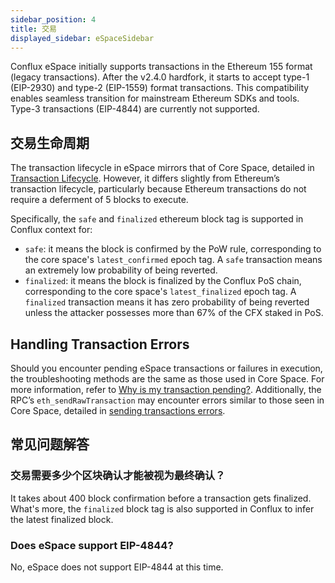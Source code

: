```yaml
---
sidebar_position: 4
title: 交易
displayed_sidebar: eSpaceSidebar
---
```


Conflux eSpace initially supports transactions in the Ethereum 155 format (legacy transactions). After the v2.4.0 hardfork, it starts to accept type-1 (EIP-2930) and type-2 (EIP-1559) format transactions. This compatibility enables seamless transition for mainstream Ethereum SDKs and tools. Type-3 transactions (EIP-4844) are currently not supported.

## 交易生命周期

The transaction lifecycle in eSpace mirrors that of Core Space, detailed in [Transaction Lifecycle](/docs/core/core-space-basics/transactions/lifecycle). However, it differs slightly from Ethereum’s transaction lifecycle, particularly because Ethereum transactions do not require a deferment of 5 blocks to execute.

Specifically, the `safe` and `finalized` ethereum block tag is supported in Conflux context for:

- `safe`: it means the block is confirmed by the PoW rule, corresponding to the core space's `latest_confirmed` epoch tag. A `safe` transaction means an extremely low probability of being reverted.
- `finalized`: it means the block is finalized by the Conflux PoS chain, corresponding to the core space's `latest_finalized` epoch tag. A `finalized` transaction means it has zero probability of being reverted unless the attacker possesses more than 67% of the CFX staked in PoS.

## Handling Transaction Errors

Should you encounter pending eSpace transactions or failures in execution, the troubleshooting methods are the same as those used in Core Space. For more information, refer to [Why is my transaction pending?](/docs/core/core-space-basics/transactions/why-transaction-is-pending). Additionally, the RPC’s `eth_sendRawTransaction` may encounter errors similar to those seen in Core Space, detailed in [sending transactions errors](/docs/core/build/json-rpc/rpc-behaviour/cfx_sendTransaction-errors).

## 常见问题解答

### 交易需要多少个区块确认才能被视为最终确认？

It takes about 400 block confirmation before a transaction gets finalized. What's more, the `finalized` block tag is also supported in Conflux to infer the latest finalized block.

### Does eSpace support EIP-4844?

No, eSpace does not support EIP-4844 at this time.

